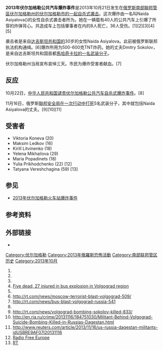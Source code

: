 **2013年伏尔加格勒公共汽车爆炸事件**是2013年10月21日发生在[俄罗斯](../Page/俄罗斯.md "wikilink")[南部聯邦管區](../Page/南部聯邦管區.md "wikilink")[伏尔加格勒州的](../Page/伏尔加格勒州.md "wikilink")[伏尔加格勒市的一起](../Page/伏尔加格勒.md "wikilink")[自杀式袭击](https://zh.wikipedia.org/wiki/自杀式袭击 "wikilink")。这次爆炸由一名叫Naida
Asiyalova()的女性自杀式袭击者所为。她在一辆载有40人的公共汽车上引爆了所穿的炸弹背心。共造成车上包括肇事者在内的8人死亡，36人受伤。\[1\]\[2\]\[3\]\[4\]\[5\]

袭击者是来自[达吉斯坦共和国的](../Page/达吉斯坦共和国.md "wikilink")30岁的女性Naida
Asiyalova。此前被俄罗斯联邦执法机构通缉。\[6\]爆炸所用为500-600克TNT炸药。她的丈夫Dmitry
Sokolov，是来自达吉斯坦共和国首都[馬哈奇卡拉的一名武装分子](../Page/馬哈奇卡拉.md "wikilink")。

伏尔加格勒州当局宣布哀悼三天。市民为爆炸受害者献血。\[7\]

## 反应

10月22日，[中华人民共和国谴责伏尔加格勒公共汽车自杀式爆炸事件](https://zh.wikipedia.org/wiki/中华人民共和国 "wikilink")。\[8\]

11月16日，俄罗斯[聯邦安全局在一次行动中打死](../Page/聯邦安全局.md "wikilink")5名武装分子，其中就包括Naida
Asiyalova的丈夫。\[9\]\[10\]\[11\]

## 受害者

  - Viktoria Koneva (20)
  - Maksim Ledkov (16)
  - Kirill Litvinenko (18)
  - Yelena Mikhailova (29)
  - Maria Popadinets (18)
  - Yulia Prikhodchenko (22) \[12\]
  - Tatyana Vereshchagina (59) \[13\]

## 参见

  - [2013年伏尔加格勒火车站爆炸事件](https://zh.wikipedia.org/wiki/2013年伏尔加格勒火车站爆炸事件 "wikilink")

## 参考资料

## 外部链接

  -
[Category:伏尔加格勒](https://zh.wikipedia.org/wiki/Category:伏尔加格勒 "wikilink")
[Category:2013年俄羅斯恐怖活動](https://zh.wikipedia.org/wiki/Category:2013年俄羅斯恐怖活動 "wikilink")
[Category:南部联邦管区历史](https://zh.wikipedia.org/wiki/Category:南部联邦管区历史 "wikilink")
[Category:2013年10月](https://zh.wikipedia.org/wiki/Category:2013年10月 "wikilink")

1.
2.
3.
4.  [Five dead, 27 injured in bus explosion in Volgograd
    region](http://www.itar-tass.com/c32/919858.html)
5.
6.  <http://rt.com/news/moscow-terrorist-blast-volgograd-509/>
7.  <http://rt.com/news/bus-blast-volgograd-russia-541>
8.
9.  <http://rt.com/news/volgograd-bombing-sokolov-killed-833/>
10. <http://en.ria.ru/crime/20131116/184751030/Militant-Behind-Volgograd-Suicide-Bombing-Killed-in-Russias-Dagestan.html>
11. <http://www.reuters.com/article/2013/11/16/us-russia-dagestan-militants-idUSBRE9AF07I20131116>
12. [Radio Free
    Europe](http://www.rferl.org/content/russia-volgograd-bus-bomb-investigation/25144295.html)
13. [RT](http://rt.com/news/line/2013-11-18/)